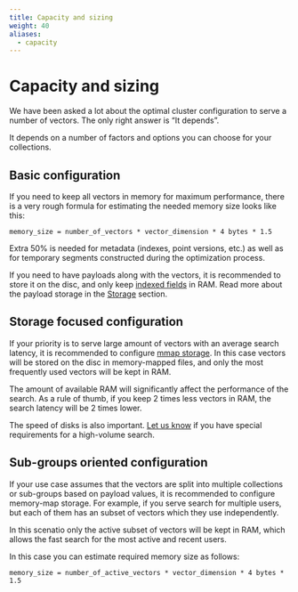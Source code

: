 ```yaml
---
title: Capacity and sizing
weight: 40
aliases:
  - capacity
---
```


# Capacity and sizing

We have been asked a lot about the optimal cluster configuration to serve a number of vectors.
The only right answer is “It depends”.

It depends on a number of factors and options you can choose for your collections.

## Basic configuration

If you need to keep all vectors in memory for maximum performance, there is a very rough formula for estimating the needed memory size looks like this:

```text
memory_size = number_of_vectors * vector_dimension * 4 bytes * 1.5
```

Extra 50% is needed for metadata (indexes, point versions, etc.) as well as for temporary segments constructed during the optimization process.

If you need to have payloads along with the vectors, it is recommended to store it on the disc, and only keep [indexed fields](../../concepts/indexing/#payload-index) in RAM.
Read more about the payload storage in the [Storage](../../concepts/storage/#payload-storage) section.


## Storage focused configuration

If your priority is to serve large amount of vectors with an average search latency, it is recommended to configure [mmap storage](../../concepts/storage/#configuring-memmap-storage).
In this case vectors will be stored on the disc in memory-mapped files, and only the most frequently used vectors will be kept in RAM.

The amount of available RAM will significantly affect the performance of the search.
As a rule of thumb, if you keep 2 times less vectors in RAM, the search latency will be 2 times lower.

The speed of disks is also important. [Let us know](mailto:cloud@qdrant.io) if you have special requirements for a high-volume search.

## Sub-groups oriented configuration


If your use case assumes that the vectors are split into multiple collections or sub-groups based on payload values,
it is recommended to configure memory-map storage.
For example, if you serve search for multiple users, but each of them has an subset of vectors which they use independently.

In this scenatio only the active subset of vectors will be kept in RAM, which allows
the fast search for the most active and recent users.

In this case you can estimate required memory size as follows:

```text
memory_size = number_of_active_vectors * vector_dimension * 4 bytes * 1.5
```
